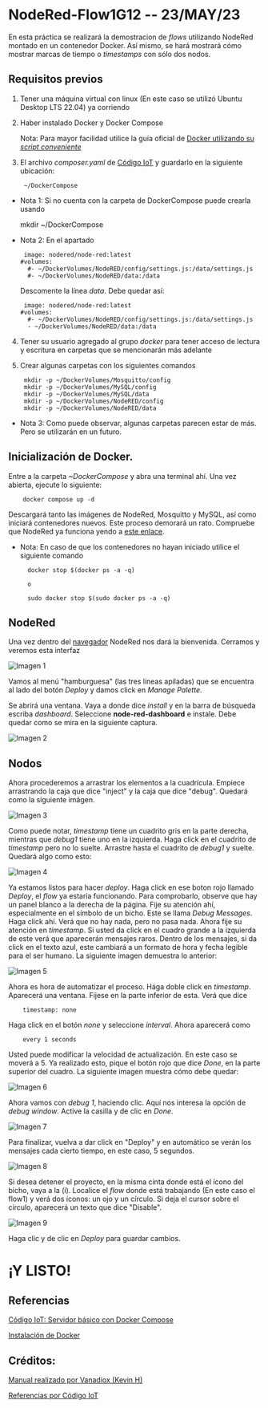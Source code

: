 # NodeRed-Flow1G12 -- 23/MAY/23

En esta práctica se realizará la demostracion de _flows_ utilizando NodeRed montado en un contenedor Docker. Así mismo, se hará mostrará cómo mostrar marcas de tiempo o _timestamps_ con sólo dos nodos. 

## Requisitos previos

1. Tener una máquina virtual con linux (En este caso se utilizó Ubuntu Desktop LTS 22.04) ya corriendo
2. Haber instalado Docker y Docker Compose 

    Nota: Para mayor facilidad utilice la guía oficial de [Docker utilizando su _script conveniente_](https://docs.docker.com/engine/install/ubuntu/#install-using-the-convenience-script)

3. El archivo _composer.yaml_ de [Código IoT](https://github.com/codigo-iot/servidor-IoT-basico-docker-compose) y guardarlo en la siguiente ubicación:

        ~/DockerCompose
 -   Nota 1: Si no cuenta con la carpeta de DockerCompose puede crearla usando

        mkdir ~/DockerCompose

- Nota 2: En el apartado
    ~~~
     image: nodered/node-red:latest
    #volumes:
      #- ~/DockerVolumes/NodeRED/config/settings.js:/data/settings.js
      #- ~/DockerVolumes/NodeRED/data:/data
    ~~~
    Descomente la línea _data_. Debe quedar así:
    ~~~
     image: nodered/node-red:latest
    #volumes:
      #- ~/DockerVolumes/NodeRED/config/settings.js:/data/settings.js
      - ~/DockerVolumes/NodeRED/data:/data
    ~~~

4. Tener su usuario agregado al grupo _docker_ para tener acceso de lectura y escritura en carpetas que se mencionarán más adelante

5. Crear algunas carpetas con los siguientes comandos

        mkdir -p ~/DockerVolumes/Mosquitto/config
        mkdir -p ~/DockerVolumes/MySQL/config
        mkdir -p ~/DockerVolumes/MySQL/data
        mkdir -p ~/DockerVolumes/NodeRED/config
        mkdir -p ~/DockerVolumes/NodeRED/data

- Nota 3: Como puede observar, algunas carpetas parecen estar de más. Pero se utilizarán en un futuro.

## Inicialización de Docker. 

Entre a la carpeta _~DockerCompose_ y abra una terminal ahí. Una vez abierta, ejecute lo siguiente: 

        docker compose up -d

Descargará tanto las imágenes de NodeRed, Mosquitto y MySQL, así como iniciará contenedores nuevos. Este proceso demorará un rato. Compruebe que NodeRed ya funciona yendo a [este enlace](127.0.0.1:1880).

- Nota: En caso de que los contenedores no hayan iniciado utilice el siguiente comando


        docker stop $(docker ps -a -q)
        
        o

        sudo docker stop $(sudo docker ps -a -q)

## NodeRed

Una vez dentro del [navegador](127.0.0.1:1880) NodeRed nos dará la bienvenida. Cerramos y veremos esta interfaz

![Imagen 1](https://raw.githubusercontent.com/Vanadiox/NodeRed-Flow1G12/main/imgs/1.png)

Vamos al menú "hamburguesa" (las tres lineas apiladas) que se encuentra al lado del botón _Deploy_ y damos click en _Manage Palette_.

Se abrirá una ventana. Vaya a donde dice _install_ y en la barra de búsqueda escriba _dashboard_. Seleccione **node-red-dashboard** e instale. Debe quedar como se mira en la siguiente captura. 

![Imagen 2](https://raw.githubusercontent.com/Vanadiox/NodeRed-Flow1G12/main/imgs/2.png)

## Nodos

Ahora procederemos a arrastrar los elementos a la cuadrícula. Empiece arrastrando la caja que dice "inject" y la caja que dice "debug". Quedará como la siguiente imágen. 

![Imagen 3](https://raw.githubusercontent.com/Vanadiox/NodeRed-Flow1G12/main/imgs/3.png)

Como puede notar, _timestamp_ tiene un cuadrito gris en la parte derecha, mientras que _debug1_ tiene uno en la izquierda. Haga click en el cuadrito de _timestamp_ pero no lo suelte. Arrastre hasta el cuadrito de _debug1_ y suelte. Quedará algo como esto: 

![Imagen 4](https://raw.githubusercontent.com/Vanadiox/NodeRed-Flow1G12/main/imgs/4.png)

Ya estamos listos para hacer _deploy_. Haga click en ese boton rojo llamado _Deploy_, el _flow_ ya estaría funcionando. Para comprobarlo, observe que hay un panel blanco a la derecha de la página. Fije su atención ahí, especialmente en el símbolo de un bicho. Este se llama _Debug Messages_. Haga click ahí. Verá que no hay nada, pero no pasa nada. Ahora fije su atención en _timestamp_. Si usted da click en el cuadro grande a la izquierda de este verá que aparecerán mensajes raros. Dentro de los mensajes, si da click en el texto azul, este cambiará a un formato de hora y fecha legible para el ser humano. La siguiente imagen demuestra lo anterior: 

![Imagen 5](https://raw.githubusercontent.com/Vanadiox/NodeRed-Flow1G12/main/imgs/5.png)

Ahora es hora de automatizar el proceso. Hága doble click en _timestamp_. Aparecerá una ventana. Fíjese en la parte inferior de esta. Verá que dice 

        timestamp: none

Haga click en el botón _none_ y seleccione _interval_. Ahora aparecerá como

        every 1 seconds

Usted puede modificar la velocidad de actualización. En este caso se moverá a 5. Ya realizado esto, pique el botón rojo que dice _Done_, en la parte superior del cuadro. La siguiente imagen muestra cómo debe quedar:

![Imagen 6](https://raw.githubusercontent.com/Vanadiox/NodeRed-Flow1G12/main/imgs/6.png)

Ahora vamos con _debug 1_, haciendo clic. Aquí nos interesa la opción de _debug window_. Active la casilla y de clic en _Done_. 

![Imagen 7](https://raw.githubusercontent.com/Vanadiox/NodeRed-Flow1G12/main/imgs/7.png)


Para finalizar, vuelva a dar click en "Deploy" y en automático se verán los mensajes cada cierto tiempo, en este caso, 5 segundos. 

![Imagen 8](https://raw.githubusercontent.com/Vanadiox/NodeRed-Flow1G12/main/imgs/8.png)

Si desea detener el proyecto, en la misma cinta donde está el ícono del bicho, vaya a la (i). Localice el _flow_ donde está trabajando (En este caso el flow1) y verá dos íconos: un ojo y un círculo. Si deja el cursor sobre el círculo, aparecerá un texto que dice "Disable". 

![Imagen 9](https://raw.githubusercontent.com/Vanadiox/NodeRed-Flow1G12/main/imgs/9.png)

Haga clic y de clic en _Deploy_ para guardar cambios. 

# ¡Y LISTO!

## Referencias

[Código IoT: Servidor básico con Docker Compose](https://github.com/codigo-iot/servidor-IoT-basico-docker-compose)

[Instalación de Docker](https://docs.docker.com/engine/install/ubuntu/#install-using-the-convenience-script)

## Créditos: 

[Manual realizado por Vanadiox (Kevin H)](https://github.com/Vanadiox)

[Referencias por Código IoT](https://github.com/codigo-iot)

